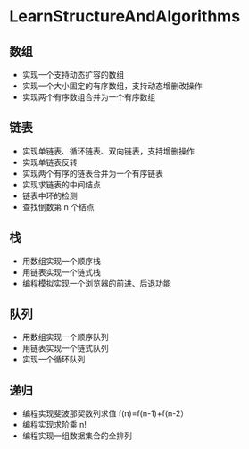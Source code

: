 # LearnStructureAndAlgorithms


## 数组
- 实现一个支持动态扩容的数组 
- 实现一个大小固定的有序数组，支持动态增删改操作
- 实现两个有序数组合并为一个有序数组

## 链表
- 实现单链表、循环链表、双向链表，支持增删操作
- 实现单链表反转
- 实现两个有序的链表合并为一个有序链表
- 实现求链表的中间结点
- 链表中环的检测
- 查找倒数第 n 个结点


## 栈
* 用数组实现一个顺序栈
* 用链表实现一个链式栈
* 编程模拟实现一个浏览器的前进、后退功能
## 队列
- 用数组实现一个顺序队列
- 用链表实现一个链式队列
- 实现一个循环队列
## 递归
* 编程实现斐波那契数列求值 f(n)=f(n-1)+f(n-2）
* 编程实现求阶乘 n!
* 编程实现一组数据集合的全排列